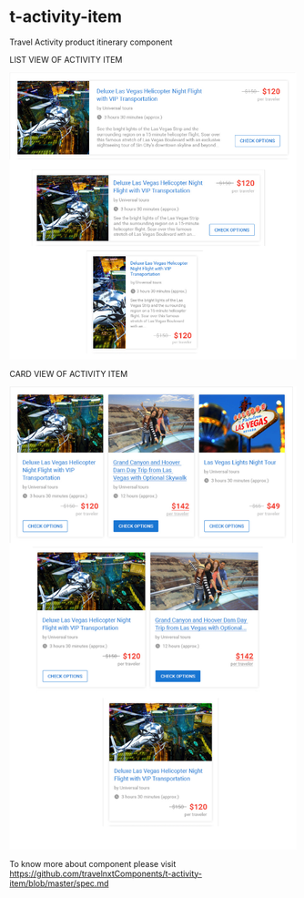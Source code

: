 # t-activity-item

Travel Activity product itinerary component

LIST VIEW OF ACTIVITY ITEM

<img src="https://github.com/travelnxtComponents/t-activity-item/blob/master/t-activity-item.png" alt="Activity item list view">

CARD VIEW OF ACTIVITY ITEM

<img src="https://github.com/travelnxtComponents/t-activity-item/blob/master/t-activity-item%20Card.png" alt="Activity item card view">


To know more about component please visit https://github.com/travelnxtComponents/t-activity-item/blob/master/spec.md
